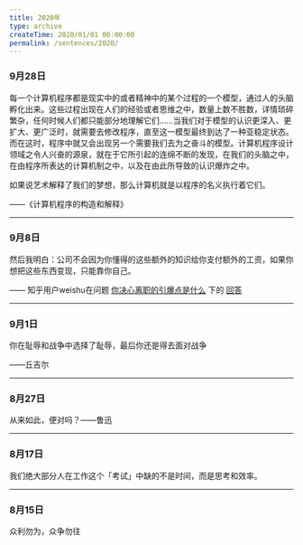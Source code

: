 ```yaml
---
title: 2020年
type: archive
createTime: 2020/01/01 00:00:00
permalink: /sentences/2020/
---
```


### 9月28日

每一个计算机程序都是现实中的或者精神中的某个过程的一个模型，通过人的头脑孵化出来。这些过程出现在人们的经验或者思维之中，数量上数不胜数，详情琐碎繁杂，任何时候人们都只能部分地理解它们......当我们对于模型的认识更深入、更扩大、更广泛时，就需要去修改程序，直至这一模型最终到达了一种亚稳定状态。而在这时，程序中就又会出现另一个需要我们去为之奋斗的模型。计算机程序设计领域之令人兴奋的源泉，就在于它所引起的连绵不断的发现，在我们的头脑之中，在由程序所表达的计算机制之中，以及在由此所导致的认识爆炸之中。

如果说艺术解释了我们的梦想，那么计算机就是以程序的名义执行着它们。

——《计算机程序的构造和解释》

---

### 9月8日

然后我明白：公司不会因为你懂得的这些额外的知识给你支付额外的工资，如果你想把这些东西变现，只能靠你自己。

—— 知乎用户weishu在问题 [你决心离职的引爆点是什么](https://www.zhihu.com/question/26787893) 下的 [回答](https://www.zhihu.com/question/26787893/answer/441362005)

---

### 9月1日

你在耻辱和战争中选择了耻辱，最后你还是得去面对战争

——丘吉尔

---

### 8月27日

从来如此，便对吗？——鲁迅

---

### 8月17日

我们绝大部分人在工作这个「考试」中缺的不是时间，而是思考和效率。

---

### 8月15日

众利勿为，众争勿往
